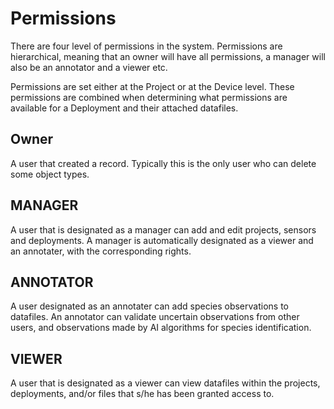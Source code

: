 # Permissions

There are four level of permissions in the system. Permissions are hierarchical, meaning that an owner will have all permissions, a manager will also be an annotator and a viewer etc.

Permissions are set either at the Project or at the Device level. These permissions are combined when determining what permissions are available for a Deployment and their attached datafiles.

## Owner

A user that created a record. Typically this is the only user who can delete some object types.

## MANAGER
A user that is designated as a manager can add and edit projects, sensors and deployments. A manager is automatically designated as a viewer and an annotater, with the corresponding rights.

## ANNOTATOR
A user designated as an annotater can add species observations to datafiles. An annotator can validate uncertain observations from other users, and observations made by AI algorithms for species identification. 

## VIEWER
A user that is designated as a viewer can view datafiles within the projects, deployments, and/or files that s/he has been granted access to.
